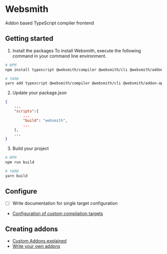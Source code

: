 <!--
 @license

 Copyright (c) 2017-2022 Quatico Solutions AG
 Förrlibuckstrasse 220, 8005 Zurich, Switzerland

 All Rights Reserved.

 This software is the confidential and proprietary information of
 Quatico Solutions AG, ("Confidential Information"). You shall not
 disclose such Confidential Information and shall use it only in
 accordance with the terms of the license agreement you entered into
 with Quatico.
-->
# Websmith

Addon based TypeScript compiler frontend

## Getting started

1. Install the packages
To install Websmith, execute the following command in your command line environment.

```bash
# NPM
npm install typescript @websmith/compiler @websmith/cli @websmith/addon-api --save-dev

# YARN
yarn add typescript @websmith/compiler @websmith/cli @websmith/addon-api --dev
```

2. Update your package.json

 ```json
 {
     ...
     "scripts":{
         ...
         "build": "websmith",
         ...
     },
     ...
 }
 ```

3. Build your project

```bash
# NPM
npm run build

# YARN
yarn build
```

## Configure

- [ ] Write documentation for single target configuration
- [Configuration of custom compilation targets](./packages/compiler/docs/target-configuration.md)

## Creating addons

- [Custom Addons explained](./packages/compiler/docs/custom-addons.md)
- [Write your own addons](./packages/compiler/docs/write-your-own-addon.md)
